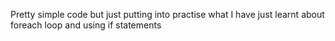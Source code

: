 Pretty simple code but just putting into practise what I have just learnt about foreach loop and using if statements 
